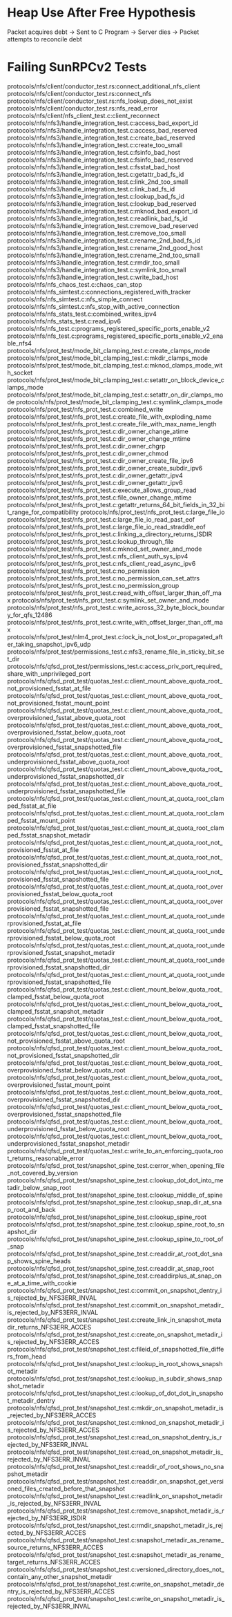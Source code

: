 # Heap Use After Free Hypothesis
Packet acquires debt -> Sent to C Program -> Server dies -> Packet attempts to reconcile debt

# Failing SunRPCv2 Tests
protocols/nfs/client/conductor_test.rs:connect_additional_nfs_client
protocols/nfs/client/conductor_test.rs:connect_nfs
protocols/nfs/client/conductor_test.rs:nfs_lookup_does_not_exist
protocols/nfs/client/conductor_test.rs:nfs_read_error
protocols/nfs/client/nfs_client_test.c:client_reconnect
protocols/nfs/nfs3/handle_integration_test.c:access_bad_export_id
protocols/nfs/nfs3/handle_integration_test.c:access_bad_reserved
protocols/nfs/nfs3/handle_integration_test.c:create_bad_reserved
protocols/nfs/nfs3/handle_integration_test.c:create_too_small
protocols/nfs/nfs3/handle_integration_test.c:fsinfo_bad_host
protocols/nfs/nfs3/handle_integration_test.c:fsinfo_bad_reserved
protocols/nfs/nfs3/handle_integration_test.c:fsstat_bad_host
protocols/nfs/nfs3/handle_integration_test.c:getattr_bad_fs_id
protocols/nfs/nfs3/handle_integration_test.c:link_2nd_too_small
protocols/nfs/nfs3/handle_integration_test.c:link_bad_fs_id
protocols/nfs/nfs3/handle_integration_test.c:lookup_bad_fs_id
protocols/nfs/nfs3/handle_integration_test.c:lookup_bad_reserved
protocols/nfs/nfs3/handle_integration_test.c:mknod_bad_export_id
protocols/nfs/nfs3/handle_integration_test.c:readlink_bad_fs_id
protocols/nfs/nfs3/handle_integration_test.c:remove_bad_reserved
protocols/nfs/nfs3/handle_integration_test.c:remove_too_small
protocols/nfs/nfs3/handle_integration_test.c:rename_2nd_bad_fs_id
protocols/nfs/nfs3/handle_integration_test.c:rename_2nd_good_host
protocols/nfs/nfs3/handle_integration_test.c:rename_2nd_too_small
protocols/nfs/nfs3/handle_integration_test.c:rmdir_too_small
protocols/nfs/nfs3/handle_integration_test.c:symlink_too_small
protocols/nfs/nfs3/handle_integration_test.c:write_bad_host
protocols/nfs/nfs_chaos_test.c:chaos_can_stop
protocols/nfs/nfs_simtest.c:connections_registered_with_tracker
protocols/nfs/nfs_simtest.c:nfs_simple_connect
protocols/nfs/nfs_simtest.c:nfs_stop_with_active_connection
protocols/nfs/nfs_stats_test.c:combined_writes_ipv4
protocols/nfs/nfs_stats_test.c:read_ipv6
protocols/nfs/nfs_test.c:programs_registered_specific_ports_enable_v2
protocols/nfs/nfs_test.c:programs_registered_specific_ports_enable_v2_enable_nfs4
protocols/nfs/prot_test/mode_bit_clamping_test.c:create_clamps_mode
protocols/nfs/prot_test/mode_bit_clamping_test.c:mkdir_clamps_mode
protocols/nfs/prot_test/mode_bit_clamping_test.c:mknod_clamps_mode_with_socket
protocols/nfs/prot_test/mode_bit_clamping_test.c:setattr_on_block_device_clamps_mode
protocols/nfs/prot_test/mode_bit_clamping_test.c:setattr_on_dir_clamps_mode
protocols/nfs/prot_test/mode_bit_clamping_test.c:symlink_clamps_mode
protocols/nfs/prot_test/nfs_prot_test.c:combined_write
protocols/nfs/prot_test/nfs_prot_test.c:create_file_with_exploding_name
protocols/nfs/prot_test/nfs_prot_test.c:create_file_with_max_name_length
protocols/nfs/prot_test/nfs_prot_test.c:dir_owner_change_atime
protocols/nfs/prot_test/nfs_prot_test.c:dir_owner_change_mtime
protocols/nfs/prot_test/nfs_prot_test.c:dir_owner_chgrp
protocols/nfs/prot_test/nfs_prot_test.c:dir_owner_chmod
protocols/nfs/prot_test/nfs_prot_test.c:dir_owner_create_file_ipv6
protocols/nfs/prot_test/nfs_prot_test.c:dir_owner_create_subdir_ipv6
protocols/nfs/prot_test/nfs_prot_test.c:dir_owner_getattr_ipv4
protocols/nfs/prot_test/nfs_prot_test.c:dir_owner_getattr_ipv6
protocols/nfs/prot_test/nfs_prot_test.c:execute_allows_group_read
protocols/nfs/prot_test/nfs_prot_test.c:file_owner_change_mtime
protocols/nfs/prot_test/nfs_prot_test.c:getattr_returns_64_bit_fields_in_32_bit_range_for_compatibility
protocols/nfs/prot_test/nfs_prot_test.c:large_file_io
protocols/nfs/prot_test/nfs_prot_test.c:large_file_io_read_past_eof
protocols/nfs/prot_test/nfs_prot_test.c:large_file_io_read_straddle_eof
protocols/nfs/prot_test/nfs_prot_test.c:linking_a_directory_returns_ISDIR
protocols/nfs/prot_test/nfs_prot_test.c:lookup_through_file
protocols/nfs/prot_test/nfs_prot_test.c:mknod_set_owner_and_mode
protocols/nfs/prot_test/nfs_prot_test.c:nfs_client_auth_sys_ipv4
protocols/nfs/prot_test/nfs_prot_test.c:nfs_client_read_async_ipv6
protocols/nfs/prot_test/nfs_prot_test.c:no_permission
protocols/nfs/prot_test/nfs_prot_test.c:no_permission_can_set_attrs
protocols/nfs/prot_test/nfs_prot_test.c:no_permission_group
protocols/nfs/prot_test/nfs_prot_test.c:read_with_offset_larger_than_off_max
protocols/nfs/prot_test/nfs_prot_test.c:symlink_set_owner_and_mode
protocols/nfs/prot_test/nfs_prot_test.c:write_across_32_byte_block_boundary_for_qfs_12486
protocols/nfs/prot_test/nfs_prot_test.c:write_with_offset_larger_than_off_max
protocols/nfs/prot_test/nlm4_prot_test.c:lock_is_not_lost_or_propagated_after_taking_snapshot_ipv6_udp
protocols/nfs/prot_test/permissions_test.c:nfs3_rename_file_in_sticky_bit_set_dir
protocols/nfs/qfsd_prot_test/permissions_test.c:access_priv_port_required_share_with_unprivileged_port
protocols/nfs/qfsd_prot_test/quotas_test.c:client_mount_above_quota_root_not_provisioned_fsstat_at_file
protocols/nfs/qfsd_prot_test/quotas_test.c:client_mount_above_quota_root_not_provisioned_fsstat_mount_point
protocols/nfs/qfsd_prot_test/quotas_test.c:client_mount_above_quota_root_overprovisioned_fsstat_above_quota_root
protocols/nfs/qfsd_prot_test/quotas_test.c:client_mount_above_quota_root_overprovisioned_fsstat_below_quota_root
protocols/nfs/qfsd_prot_test/quotas_test.c:client_mount_above_quota_root_overprovisioned_fsstat_snapshotted_file
protocols/nfs/qfsd_prot_test/quotas_test.c:client_mount_above_quota_root_underprovisioned_fsstat_above_quota_root
protocols/nfs/qfsd_prot_test/quotas_test.c:client_mount_above_quota_root_underprovisioned_fsstat_snapshotted_dir
protocols/nfs/qfsd_prot_test/quotas_test.c:client_mount_above_quota_root_underprovisioned_fsstat_snapshotted_file
protocols/nfs/qfsd_prot_test/quotas_test.c:client_mount_at_quota_root_clamped_fsstat_at_file
protocols/nfs/qfsd_prot_test/quotas_test.c:client_mount_at_quota_root_clamped_fsstat_mount_point
protocols/nfs/qfsd_prot_test/quotas_test.c:client_mount_at_quota_root_clamped_fsstat_snapshot_metadir
protocols/nfs/qfsd_prot_test/quotas_test.c:client_mount_at_quota_root_not_provisioned_fsstat_at_file
protocols/nfs/qfsd_prot_test/quotas_test.c:client_mount_at_quota_root_not_provisioned_fsstat_snapshotted_dir
protocols/nfs/qfsd_prot_test/quotas_test.c:client_mount_at_quota_root_not_provisioned_fsstat_snapshotted_file
protocols/nfs/qfsd_prot_test/quotas_test.c:client_mount_at_quota_root_overprovisioned_fsstat_below_quota_root
protocols/nfs/qfsd_prot_test/quotas_test.c:client_mount_at_quota_root_overprovisioned_fsstat_snapshotted_file
protocols/nfs/qfsd_prot_test/quotas_test.c:client_mount_at_quota_root_underprovisioned_fsstat_at_file
protocols/nfs/qfsd_prot_test/quotas_test.c:client_mount_at_quota_root_underprovisioned_fsstat_below_quota_root
protocols/nfs/qfsd_prot_test/quotas_test.c:client_mount_at_quota_root_underprovisioned_fsstat_snapshot_metadir
protocols/nfs/qfsd_prot_test/quotas_test.c:client_mount_at_quota_root_underprovisioned_fsstat_snapshotted_dir
protocols/nfs/qfsd_prot_test/quotas_test.c:client_mount_at_quota_root_underprovisioned_fsstat_snapshotted_file
protocols/nfs/qfsd_prot_test/quotas_test.c:client_mount_below_quota_root_clamped_fsstat_below_quota_root
protocols/nfs/qfsd_prot_test/quotas_test.c:client_mount_below_quota_root_clamped_fsstat_snapshot_metadir
protocols/nfs/qfsd_prot_test/quotas_test.c:client_mount_below_quota_root_clamped_fsstat_snapshotted_file
protocols/nfs/qfsd_prot_test/quotas_test.c:client_mount_below_quota_root_not_provisioned_fsstat_above_quota_root
protocols/nfs/qfsd_prot_test/quotas_test.c:client_mount_below_quota_root_not_provisioned_fsstat_snapshotted_dir
protocols/nfs/qfsd_prot_test/quotas_test.c:client_mount_below_quota_root_overprovisioned_fsstat_below_quota_root
protocols/nfs/qfsd_prot_test/quotas_test.c:client_mount_below_quota_root_overprovisioned_fsstat_mount_point
protocols/nfs/qfsd_prot_test/quotas_test.c:client_mount_below_quota_root_overprovisioned_fsstat_snapshotted_dir
protocols/nfs/qfsd_prot_test/quotas_test.c:client_mount_below_quota_root_overprovisioned_fsstat_snapshotted_file
protocols/nfs/qfsd_prot_test/quotas_test.c:client_mount_below_quota_root_underprovisioned_fsstat_below_quota_root
protocols/nfs/qfsd_prot_test/quotas_test.c:client_mount_below_quota_root_underprovisioned_fsstat_snapshot_metadir
protocols/nfs/qfsd_prot_test/quotas_test.c:write_to_an_enforcing_quota_root_returns_reasonable_error
protocols/nfs/qfsd_prot_test/snapshot_spine_test.c:error_when_opening_file_not_covered_by_version
protocols/nfs/qfsd_prot_test/snapshot_spine_test.c:lookup_dot_dot_into_metadir_below_snap_root
protocols/nfs/qfsd_prot_test/snapshot_spine_test.c:lookup_middle_of_spine
protocols/nfs/qfsd_prot_test/snapshot_spine_test.c:lookup_snap_dir_at_snap_root_and_back
protocols/nfs/qfsd_prot_test/snapshot_spine_test.c:lookup_spine_root
protocols/nfs/qfsd_prot_test/snapshot_spine_test.c:lookup_spine_root_to_snapshot_dir
protocols/nfs/qfsd_prot_test/snapshot_spine_test.c:lookup_spine_to_root_of_snap
protocols/nfs/qfsd_prot_test/snapshot_spine_test.c:readdir_at_root_dot_snap_shows_spine_heads
protocols/nfs/qfsd_prot_test/snapshot_spine_test.c:readdir_at_snap_root
protocols/nfs/qfsd_prot_test/snapshot_spine_test.c:readdirplus_at_snap_one_at_a_time_with_cookie
protocols/nfs/qfsd_prot_test/snapshot_test.c:commit_on_snapshot_dentry_is_rejected_by_NFS3ERR_INVAL
protocols/nfs/qfsd_prot_test/snapshot_test.c:commit_on_snapshot_metadir_is_rejected_by_NFS3ERR_INVAL
protocols/nfs/qfsd_prot_test/snapshot_test.c:create_link_in_snapshot_metadir_returns_NFS3ERR_ACCES
protocols/nfs/qfsd_prot_test/snapshot_test.c:create_on_snapshot_metadir_is_rejected_by_NFS3ERR_ACCES
protocols/nfs/qfsd_prot_test/snapshot_test.c:fileid_of_snapshotted_file_differs_from_head
protocols/nfs/qfsd_prot_test/snapshot_test.c:lookup_in_root_shows_snapshot_metadir
protocols/nfs/qfsd_prot_test/snapshot_test.c:lookup_in_subdir_shows_snapshot_metadir
protocols/nfs/qfsd_prot_test/snapshot_test.c:lookup_of_dot_dot_in_snapshot_metadir_dentry
protocols/nfs/qfsd_prot_test/snapshot_test.c:mkdir_on_snapshot_metadir_is_rejected_by_NFS3ERR_ACCES
protocols/nfs/qfsd_prot_test/snapshot_test.c:mknod_on_snapshot_metadir_is_rejected_by_NFS3ERR_ACCES
protocols/nfs/qfsd_prot_test/snapshot_test.c:read_on_snapshot_dentry_is_rejected_by_NFS3ERR_INVAL
protocols/nfs/qfsd_prot_test/snapshot_test.c:read_on_snapshot_metadir_is_rejected_by_NFS3ERR_INVAL
protocols/nfs/qfsd_prot_test/snapshot_test.c:readdir_of_root_shows_no_snapshot_metadir
protocols/nfs/qfsd_prot_test/snapshot_test.c:readdir_on_snapshot_get_versioned_files_created_before_that_snapshot
protocols/nfs/qfsd_prot_test/snapshot_test.c:readlink_on_snapshot_metadir_is_rejected_by_NFS3ERR_INVAL
protocols/nfs/qfsd_prot_test/snapshot_test.c:remove_snapshot_metadir_is_rejected_by_NFS3ERR_ISDIR
protocols/nfs/qfsd_prot_test/snapshot_test.c:rmdir_snapshot_metadir_is_rejected_by_NFS3ERR_ACCES
protocols/nfs/qfsd_prot_test/snapshot_test.c:snapshot_metadir_as_rename_source_returns_NFS3ERR_ACCES
protocols/nfs/qfsd_prot_test/snapshot_test.c:snapshot_metadir_as_rename_target_returns_NFS3ERR_ACCES
protocols/nfs/qfsd_prot_test/snapshot_test.c:versioned_directory_does_not_contain_any_other_snapshot_metadir
protocols/nfs/qfsd_prot_test/snapshot_test.c:write_on_snapshot_metadir_dentry_is_rejected_by_NFS3ERR_ACCES
protocols/nfs/qfsd_prot_test/snapshot_test.c:write_on_snapshot_metadir_is_rejected_by_NFS3ERR_INVAL

